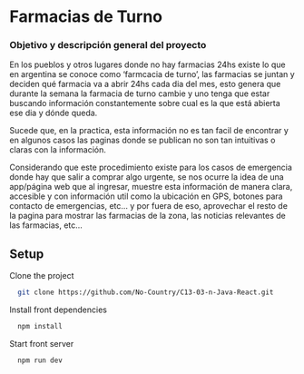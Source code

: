 # Farmacias de Turno

### Objetivo y descripción general del proyecto

En los pueblos y otros lugares donde no hay farmacias 24hs existe lo que en argentina se conoce como ‘farmcacia de turno’, las farmacias se juntan y deciden qué farmacia va a abrir 24hs cada dia del mes, esto genera que durante la semana la farmacia de turno cambie y uno tenga que estar buscando información constantemente sobre cual es la que está abierta ese dia y dónde queda.

Sucede que, en la practica, esta información no es tan facil de encontrar y en algunos casos las paginas donde se publican no son tan intuitivas o claras con la información.

Considerando que este procedimiento existe para los casos de emergencia donde hay que salir a comprar algo urgente, se nos ocurre la idea de una app/página web que al ingresar, muestre esta información de manera clara, accesible y con información util como la ubicación en GPS, botones para contacto de emergencias, etc… y por fuera de eso, aprovechar el resto de la pagina para mostrar las farmacias de la zona, las noticias relevantes de las farmacias, etc…

## Setup

Clone the project

```bash
  git clone https://github.com/No-Country/C13-03-n-Java-React.git
```

Install front dependencies

```bash
  npm install
```

Start front server

```bash
  npm run dev
```

<!-- ## Authors

- [usuario 1](https://www.github.com/)
- [usuario 2](https://www.github.com/)
- [usuario 3](https://www.github.com/) -->

<!-- ## Deploy

- [Farmacias de turno](url) -->

